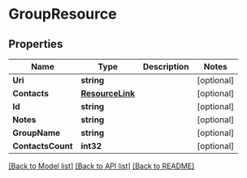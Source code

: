 # GroupResource

## Properties
Name | Type | Description | Notes
------------ | ------------- | ------------- | -------------
**Uri** | **string** |  | [optional] 
**Contacts** | [**ResourceLink**](ResourceLink.md) |  | [optional] 
**Id** | **string** |  | [optional] 
**Notes** | **string** |  | [optional] 
**GroupName** | **string** |  | [optional] 
**ContactsCount** | **int32** |  | [optional] 

[[Back to Model list]](../README.md#documentation-for-models) [[Back to API list]](../README.md#documentation-for-api-endpoints) [[Back to README]](../README.md)



